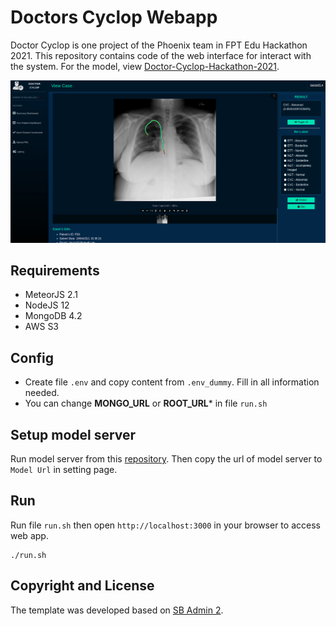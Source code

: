 # Doctors Cyclop Webapp

Doctor Cyclop is one project of the Phoenix team in FPT Edu Hackathon 2021. This repository contains code of the web interface for interact with the system. For the  model, view [Doctor-Cyclop-Hackathon-2021](https://github.com/thaiminhpv/Doctor-Cyclop-Hackathon-2021).

![UI](./assets/ui.png)

## Requirements

- MeteorJS 2.1
- NodeJS 12
- MongoDB 4.2
- AWS S3

## Config

- Create file `.env` and copy content from `.env_dummy`. Fill in all information needed.
- You can change **MONGO_URL** or **ROOT_URL*** in file `run.sh`

## Setup model server
Run model server from this [repository](https://github.com/thaiminhpv/Doctor-Cyclop-Hackathon-2021). Then copy the url of model server to `Model Url` in setting page.

## Run 

Run file `run.sh` then open `http://localhost:3000` in your browser to access web app.
```
./run.sh
```

## Copyright and License
The template was developed based on [SB Admin 2](https://startbootstrap.com/theme/sb-admin-2).
